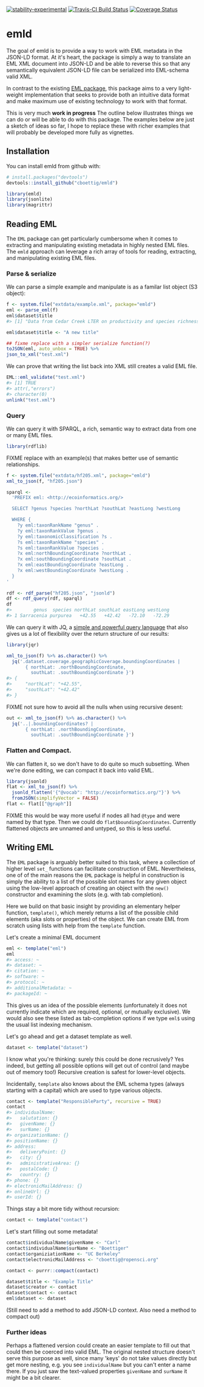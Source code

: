 
[![stability-experimental](https://img.shields.io/badge/stability-experimental-orange.svg)](https://github.com/joethorley/stability-badges#experimental) [![Travis-CI Build Status](https://travis-ci.org/cboettig/emld.svg?branch=master)](https://travis-ci.org/cboettig/emld) [![Coverage Status](https://img.shields.io/codecov/c/github/cboettig/emld/master.svg)](https://codecov.io/github/cboettig/emld?branch=master)

<!-- README.md is generated from README.Rmd. Please edit that file -->
emld
====

The goal of emld is to provide a way to work with EML metadata in the JSON-LD format. At it's heart, the package is simply a way to translate an EML XML document into JSON-LD and be able to reverse this so that any semantically equivalent JSON-LD file can be serialized into EML-schema valid XML.

In contrast to the existing [EML package](https://ropensci.github.io/EML), this package aims to a very light-weight implementation that seeks to provide both an intuitive data format and make maximum use of existing technology to work with that format.

This is very much **work in progress** The outline below illustrates things we can do or will be able to do with this package. The examples below are just a sketch of ideas so far, I hope to replace these with richer examples that will probably be developed more fully as vignettes.

Installation
------------

You can install emld from github with:

``` r
# install.packages("devtools")
devtools::install_github("cboettig/emld")
```

``` r
library(emld)
library(jsonlite)
library(magrittr)
```

Reading EML
-----------

The `EML` package can get particularly cumbersome when it comes to extracting and manipulating existing metadata in highly nested EML files. The `emld` approach can leverage a rich array of tools for reading, extracting, and manipulating existing EML files.

### Parse & serialize

We can parse a simple example and manipulate is as a familar list object (S3 object):

``` r
f <- system.file("extdata/example.xml", package="emld")
eml <- parse_eml(f)
eml$dataset$title
#> [1] "Data from Cedar Creek LTER on productivity and species richness\n  for use in a workshop titled \"An Analysis of the Relationship between\n  Productivity and Diversity using Experimental Results from the Long-Term\n  Ecological Research Network\" held at NCEAS in September 1996."
```

``` r
eml$dataset$title <- "A new title"

## fixme replace with a simpler serialize function(?)
toJSON(eml, auto_unbox = TRUE) %>%
json_to_xml("test.xml")
```

We can prove that writing the list back into XML still creates a valid EML file.

``` r
EML::eml_validate("test.xml")
#> [1] TRUE
#> attr(,"errors")
#> character(0)
unlink("test.xml")
```

### Query

We can query it with SPARQL, a rich, semantic way to extract data from one or many EML files.

``` r
library(rdflib)
```

FIXME replace with an example(s) that makes better use of semantic relationships.

``` r
f <- system.file("extdata/hf205.xml", package="emld")
xml_to_json(f, "hf205.json")

sparql <- 
  'PREFIX eml: <http://ecoinformatics.org/>

  SELECT ?genus ?species ?northLat ?southLat ?eastLong ?westLong 

  WHERE { 
    ?y eml:taxonRankName "genus" .
    ?y eml:taxonRankValue ?genus .
    ?y eml:taxonomicClassification ?s .
    ?s eml:taxonRankName "species" .
    ?s eml:taxonRankValue ?species .
    ?x eml:northBoundingCoordinate ?northLat .
    ?x eml:southBoundingCoordinate ?southLat .
    ?x eml:eastBoundingCoordinate ?eastLong .
    ?x eml:westBoundingCoordinate ?westLong .
  }
'
  
rdf <- rdf_parse("hf205.json", "jsonld")
df <- rdf_query(rdf, sparql)
df
#>        genus  species northLat southLat eastLong westLong
#> 1 Sarracenia purpurea   +42.55   +42.42   -72.10   -72.29
```

We can query it with JQ, a [simple and powerful query language](https://stedolan.github.io/jq/manual/) that also gives us a lot of flexibility over the return structure of our results:

``` r
library(jqr)

xml_to_json(f) %>% as.character() %>%
  jq('.dataset.coverage.geographicCoverage.boundingCoordinates | 
       { northLat: .northBoundingCoordinate, 
         southLat: .southBoundingCoordinate }')
#> {
#>     "northLat": "+42.55",
#>     "southLat": "+42.42"
#> }
```

FIXME not sure how to avoid all the nulls when using recursive desent:

``` r
out <- xml_to_json(f) %>% as.character() %>%
  jq('..|.boundingCoordinates? | 
       { northLat: .northBoundingCoordinate, 
         southLat: .southBoundingCoordinate }')
```

### Flatten and Compact.

We can flatten it, so we don't have to do quite so much subsetting. When we're done editing, we can compact it back into valid EML.

``` r
library(jsonld)
flat <- xml_to_json(f) %>% 
  jsonld_flatten('{"@vocab": "http://ecoinformatics.org/"}') %>%
  fromJSON(simplifyVector = FALSE)
flat <- flat[["@graph"]]
```

FIXME this would be way more useful if nodes all had `@type` and were named by that type. Then we could do `flat$boundingCoordinates`. Currently flattened objects are unnamed and untyped, so this is less useful.

Writing EML
-----------

The `EML` package is arguably better suited to this task, where a collection of higher level `set_` functions can facilitate construction of EML. Nevertheless, one of of the main reasons the `EML` package is helpful in construction is simply the ability to a list of the possible slot names for any given object using the low-level approach of creating an object with the `new()` constructor and examining the slots (e.g. with tab completion).

Here we build on that basic insight by providing an elementary helper function, `template()`, which merely returns a list of the possible child elements (aka slots or properties) of the object. We can create EML from scratch using lists with help from the `template` function.

Let's create a minimal EML document

``` r
eml <- template("eml")
eml
#> access: ~
#> dataset: ~
#> citation: ~
#> software: ~
#> protocol: ~
#> additionalMetadata: ~
#> packageId: ~
```

This gives us an idea of the possible elements (unfortunately it does not currently indicate which are required, optional, or mutually exclusive). We would also see these listed as tab-completion options if we type `eml$` using the usual list indexing mechanism.

Let's go ahead and get a dataset template as well.

``` r
dataset <- template("dataset")
```

I know what you're thinking: surely this could be done recrusively? Yes indeed, but getting all possible options will get out of control (and maybe out of memory too!) Recursive creation is safest for lower-level objects.

Incidentally, `template` also knows about the EML schema types (always starting with a capital) which are used to type various objects.

``` r
contact <- template("ResponsibleParty", recursive = TRUE)
contact
#> individualName:
#>   salutation: {}
#>   givenName: {}
#>   surName: {}
#> organizationName: {}
#> positionName: {}
#> address:
#>   deliveryPoint: {}
#>   city: {}
#>   administrativeArea: {}
#>   postalCode: {}
#>   country: {}
#> phone: {}
#> electronicMailAddress: {}
#> onlineUrl: {}
#> userId: {}
```

Things stay a bit more tidy without recursion:

``` r
contact <- template("contact")
```

Let's start filling out some metadata!

``` r
contact$individualName$givenName <- "Carl"
contact$individualName$surName <- "Boettiger"
contact$organiziationName <- "UC Berkeley"
contact$electronicMailAddress <- "cboettig@ropensci.org"

contact <- purrr::compact(contact)
```

``` r
dataset$title <- "Example Title"
dataset$creator <- contact
dataset$contact <- contact
eml$dataset <- dataset
```

(Still need to add a method to add JSON-LD context. Also need a method to compact out)

### Further ideas

Perhaps a flattened version could create an easier template to fill out that could then be coerced into valid EML. The original nested structure doesn't serve this purpose as well, since many 'keys' do not take values directly but get more nesting, e.g. you see `individualName` but you can't enter a name there. If you just saw the text-valued properties `givenName` and `surName` it might be a bit clearer.
